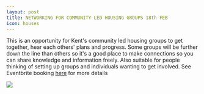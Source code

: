 ```yaml
---
layout: post
title: NETWORKING FOR COMMUNITY LED HOUSING GROUPS 18th FEB
icon: houses
---
```

This is an opportunity for Kent's community led housing groups to get together, hear each others' plans and progress.  Some groups will be further down the line than others so it's a good place to make connections so you can share knowledge and information freely.  Also suitable for people thinking of setting up groups and individuals wanting to get involved.  See Eventbrite booking [here](https://www.eventbrite.co.uk/e/clh-groups-networking-event-tickets-137437991733?keep_tld=1) for more details

![](/uploads/artboard-11.png)
